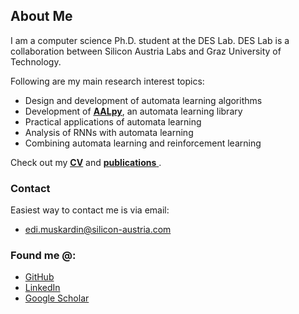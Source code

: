 <p></p>

## About Me
I am a computer science Ph.D. student at the DES Lab. 
DES Lab is a collaboration between Silicon Austria Labs and Graz University of Technology.

Following are my main research interest topics:
- Design and development of automata learning algorithms
- Development of <ins>[**AALpy**](https://github.com/DES-Lab/AALpy/)</ins>, an automata learning library
- Practical applications of automata learning
- Analysis of RNNs with automata learning
- Combining automata learning and reinforcement learning

Check out my <ins>[**CV**](./cv.md)</ins> and <ins>[**publications**](./publications.md) </ins>.

### Contact

Easiest way to contact me is via email:
- [edi.muskardin@silicon-austria.com](mailto:edi.muskardin@silicon-austria.com)

### Found me @:

- [GitHub](https://github.com/emuskardin)
- [LinkedIn](https://www.linkedin.com/in/edi-mu%C5%A1kardin/)
- [Google Scholar](https://scholar.google.at/citations?hl=de&user=m6e8gb8AAAAJ)



